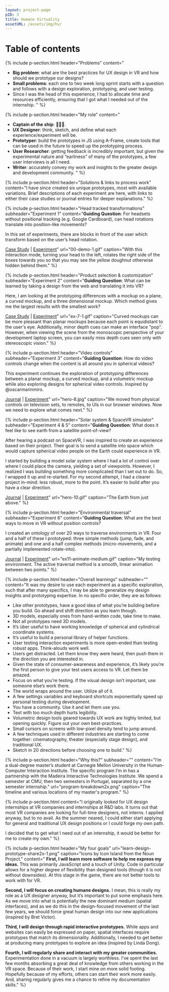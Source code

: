 ```yaml
---
layout: project-page
pID: 3
title: Humane Virtuality
assetURL: /assets/img/hv/
---
```

<h1>Table of contents</h1>

{% include p-section.html
   header="Problems"
   content="
   - **Big problem**: what are the best practices for UX design in VR and how should we prototype our designs?
   - **Small problems**: each one to two week long sprint starts with a question and follows with a design exploration, prototyping, and user testing.
   - Since I was the head of this experience, I had to allocate time and resources efficiently, ensuring that I got what I needed out of the internship.
   "
%}

{% include p-section.html
   header="My role"
   content="
   - **Captain of the ship**: 👨🏻‍✈️.
   - **UX Designer**: think, sketch, and define what each experience/experiment will be.
   - **Prototyper**: build the prototypes in JS using A-Frame, create tools that can be used in the future to speed up the prototyping process.
   - **User Researcher**: getting feedback is incredibly important, but given the experimental nature and “earliness” of many of the prototypes, a few user interviews is all I need.
   - **Writer**: accurately convey my work and insights to the greater design and development community.
   "
%}

{% include p-section.html
   header="Solutions & links to process work"
   content="I have since created six unique prototypes, most with available variations. Brief descriptions of each experiment are here, with links to either their case studies or journal entries for deeper explanations."
%}

{% include p-section.html
   header="Head tracked transformations"
   subheader="Experiment 1"
   content="**Guiding Question**: For headsets without positional tracking (e.g. Google Cardboard), can head rotations translate into position-like movements?

In this set of experiments, there are blocks in front of the user which transform based on the user’s head rotation.

<a href='https://medium.com/humane-virtuality/head-tracked-transformations-e7102d3c9789' target='_blank'>Case Study</a> \| <a href='http://armthethinker.github.io/webVR-experiments/#6-head-tracked-transformations' target='_blank'>Experiment</a>"
   url="00-demo-1.gif"
   caption="With this interaction mode, turning your head to the left, rotates the right side of the boxes towards you so that you may see the yellow doughnut otherwise hidden behind them."
%}

{% include p-section.html
   header="Product selection & customization"
   subheader="Experiment 2"
   content="**Guiding Question**: What can be learned by taking a design from the web and translating it into VR?

Here, I am looking at the prototyping differences with a mockup on a plane, a curved mockup, and a three dimensional mockup. Which method gives me the largest results with the smallest work?

<a href='https://medium.com/humane-virtuality/product-presentation-in-virtual-reality-28f98ca2eb9' target='_blank'>Case Study</a> \| <a href='http://armthethinker.github.io/webVR-experiments/#7-product-selection-customization' target='_blank'>Experiment</a>"
   url="ex-7-1.gif"
   caption="Curved mockups can be more pleasant than planar mockups because each point is equidistant to the user's eye. Additionally, minor depth cues can make an interface \"pop\". However, when viewing the scene from the monoscopic perspective of your development laptop screen, you can easily miss depth cues seen only with stereoscopic vision."
%}

{% include p-section.html
   header="Video controls"
   subheader="Experiment 3"
   content="**Guiding Question**: How do video controls change when the content is all around you in spherical videos?

This experiment continues the exploration of prototyping differences between a planar mockup, a curved mockup, and a volumetric mockup while also exploring designs for spherical video controls. Inspired by @oscarmarinmiro.

<a href='https://medium.com/humane-virtuality/hv-weekly-journal-3-8f25815711d6' target='_blank'>Journal</a> \| <a href='http://armthethinker.github.io/webVR-experiments/#8-video-controls' target='_blank'>Experiment</a>"
   url="hero-8.jpg"
   caption="We moved from physical controls on television sets, to remotes, to UIs in our browser windows. Now we need to explore what comes next."
%}

{% include p-section.html
   header="Solar system & SpaceVR simulator"
   subheader="Experiment 4 & 5"
   content="**Guiding Question**: What does it feel like to see earth from a satellite point-of-view?

After hearing a podcast on SpaceVR, I was inspired to create an experience based on their project. Their goal is to send a satellite into space which would capture spherical video people on the Earth could experience in VR.

I started by building a model solar system where I had a lot of control over where I could place the camera, yielding a set of viewpoints. However, I realized I was building something more complicated than I set out to do. So, I wrapped it up and re-started. For my second attempt, I had a clearer project in-mind: less robust, more to the point. It’s easier to build after you have a clear direction.

<a href='https://medium.com/humane-virtuality/hv-weekly-journal-4-6e8984a57d79' target='_blank'>Journal</a> \| <a href='http://armthethinker.github.io/webVR-experiments/#10-spacevr-simulator' target='_blank'>Experiment</a>"
   url="hero-10.gif"
   caption="The Earth from just above."
%}

{% include p-section.html
   header="Environmental traversal"
   subheader="Experiment 6"
   content="**Guiding Question**: What are the best ways to move in VR without position controls?

I created an ontology of over 20 ways to traverse environments in VR. Four and a half of these I prototyped: three simple methods (jump, fade, and animate) and one and a half complex methods (micro-movements, and a partially implemented rotate-into).

<a href='https://medium.com/humane-virtuality/environment-traversal-in-vr-bebc10417761' target='_blank'>Journal</a> \| <a href='http://armthethinker.github.io/webVR-experiments/#11-transitions' target='_blank'>Experiment</a>"
   url="ex11-animate-medium.gif"
   caption="My testing environment. The active traversal method is a smooth, linear animation between two points."
%}

{% include p-section.html
   header="Overall learnings"
   subheader=""
   content="It was my desire to use each experiment as a specific exploration, such that after many specifics, I may be able to generalize my design insights and prototyping expertise. In no specific order, they are as follows:

- Like other prototypes, have a good idea of what you’re building before you build. Go ahead and shift direction as you learn though.
- 3D models, especially ones from hand-written code, take time to make.
- Not all prototypes need 3D models.
- It’s über useful to have working knowledge of spherical and cylindrical coordinate systems.
- It’s useful to build a personal library of helper functions.
- User testing interaction experiments is more open-ended than testing robust apps. Think-alouds work well.
- Users get distracted. Let them know they were heard, then push them in the direction you are interested in.
- Given the state of consumer-awareness and experience, it’s likely you’re the first person to give your test users access to VR. Let them be amazed.
- Focus on what you’re testing. If the visual design isn’t important, use someone else’s work there.
- The world wraps around the user. Utilize all of it.
- A few settings variables and keyboard shortcuts exponentially speed up personal testing during development.
- You have a community. Use it and let them use you.
- Text with too much depth hurts legibility.
- Volumetric design tools geared towards UX work are highly limited, but opening quickly. Figure out your own best-practices.
- Small cursors on screens with low-pixel density tend to jump around.
- A few techniques used in different industries are starting to come together: cinematography, theater (especially stage design), and traditional UX.
- Sketch in 20 directions before choosing one to build."
%}

{% include p-section.html
   header="Why this?"
   subheader=""
   content="I’m a dual-degree master’s student at Carnegie Mellon University in the Human-Computer Interaction Institute. The specific program I’m in has a partnership with the Madeira Interactive Technologies Institute. We spend a semester at CMU, then two semesters in Portugal, separated by a one semester internship."
   url="program-breakdown2x.png"
   caption="The timeline and various locations of my master's program."
%}

{% include p-section.html
   content="I originally looked for UX design internships at VR companies and internships at R&D labs. It turns out that most VR companies are looking for full-time designers, not interns. I applied anyway, but to no avail. As the summer neared, I could either start applying for general and traditional UX design positions or I could forge my own path.

I decided that to get what I need out of an internship, it would be better for me to create my own."
%}

{% include p-section.html
   header="My four goals"
   url="learn-design-prototype-share2x-1.png"
   caption="Icons by Icon Island from the Noun Project."
   content="
**First, I will learn more software to help me express my ideas.** This was primarily JavaScript and a touch of Unity. Code in particular allows for a higher degree of flexibility than designed tools (though it is not without downsides). At this stage in the game, there are not better tools to work with for VR.

**Second, I will focus on creating humane designs.** I mean, this is really my role as a UX designer anyway, but it’s important to put some emphasis here. As we move into what is potentially the new dominant medium (spatial interfaces), and as we do this in the design-focused movement of the last few years, we should force great human design into our new applications (inspired by Bret Victor).

**Third, I will design through rapid interactive prototypes.** While apps and websites can easily be expressed on paper, spatial interfaces require prototypes that match its dimensionality. Additionally, I needed to get better at producing many prototypes to explore an idea (inspired by Linda Dong).

**Fourth, I will regularly share and interact with my greater communities.** Experimentation done in a vacuum is largely worthless. I’ve spent the last few months absorbing a great deal of knowledge from others working in the VR space. Because of their work, I start mine on more solid footing. Hopefully because of my efforts, others can start their work more easily. And, sharing regularly gives me a chance to refine my documentation skills."
%}
